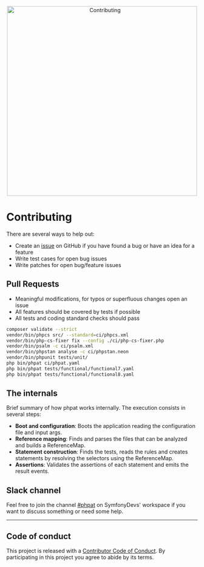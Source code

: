 <p align="center">
    <img width="500px" src="https://raw.githubusercontent.com/carlosas/phpat/master/.github/contributing.png" alt="Contributing">
</p>

# Contributing
There are several ways to help out:
* Create an [issue](https://github.com/carlosas/phpat/issues/) on GitHub if you have found a bug or have an idea for a feature
* Write test cases for open bug issues
* Write patches for open bug/feature issues

## Pull Requests
* Meaningful modifications, for typos or superfluous changes open an issue
* All features should be covered by tests if possible
* All tests and coding standard checks should pass
```bash
composer validate --strict
vendor/bin/phpcs src/ --standard=ci/phpcs.xml
vendor/bin/php-cs-fixer fix --config ./ci/php-cs-fixer.php
vendor/bin/psalm -c ci/psalm.xml
vendor/bin/phpstan analyse -c ci/phpstan.neon
vendor/bin/phpunit tests/unit/
php bin/phpat ci/phpat.yaml
php bin/phpat tests/functional/functional7.yaml
php bin/phpat tests/functional/functional8.yaml
```

## The internals

Brief summary of how phpat works internally. The execution consists in several steps:
* **Boot and configuration**: Boots the application reading the configuration file and input args.
* **Reference mapping**: Finds and parses the files that can be analyzed and builds a ReferenceMap.
* **Statement construction**: Finds the tests, reads the rules and creates statements by resolving the selectors using the ReferenceMap.
* **Assertions**: Validates the assertions of each statement and emits the result events.

## Slack channel

Feel free to join the channel [#phpat](https://symfony-devs.slack.com/archives/CQFKA2R0D) on SymfonyDevs' workspace
if you want to discuss something or need some help.

---

## Code of conduct
This project is released with a [Contributor Code of Conduct](CODE_OF_CONDUCT.md). By participating in this project you agree to abide by its terms.

